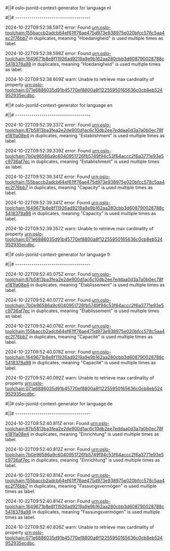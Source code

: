 #||# oslo-jsonld-context-generator for language nl  

#||# -------------------------------------  

2024-10-22T09:52:38.597Z error: Found [urn:oslo-toolchain:155baccb2adcb64ef61ff76ae475d973e938975e020bfcc578c5aa4ec2f76bb7](all-Feitelijke-Verenigingen-ap.jsonld#L4427) in duplicates, meaning "Hoedanigheid" is used multiple times as label.

2024-10-22T09:52:38.598Z error: Found [urn:oslo-toolchain:1649671b8e8f11926ad9219a9e9b162aa280cbb3d608790028788c5418378a98](all-Feitelijke-Verenigingen-ap.jsonld#L889) in duplicates, meaning "Hoedanigheid" is used multiple times as label.

2024-10-22T09:52:38.609Z warn: Unable to retrieve max cardinality of property [urn:oslo-toolchain:071e6886035d91b45770ef8800a8f12255950165636c0cb8eb524952935ecdbc](all-Feitelijke-Verenigingen-ap.jsonld#L3949).

#||# oslo-jsonld-context-generator for language en  

#||# -------------------------------------  

2024-10-22T09:52:39.337Z error: Found [urn:oslo-toolchain:87b5813ba3fea2e2de900d1ac6c10db2ee7eddaa0d3a7a0b0ec78fe181fa08e4](all-Feitelijke-Verenigingen-ap.jsonld#L528) in duplicates, meaning "Establishment" is used multiple times as label.

2024-10-22T09:52:39.339Z error: Found [urn:oslo-toolchain:7b0e96586a9c6040951726fb5749f94c53f64accc2f6a3771e93e5c9736af7ec](all-Feitelijke-Verenigingen-ap.jsonld#L817) in duplicates, meaning "Establishment" is used multiple times as label.

2024-10-22T09:52:39.341Z error: Found [urn:oslo-toolchain:155baccb2adcb64ef61ff76ae475d973e938975e020bfcc578c5aa4ec2f76bb7](all-Feitelijke-Verenigingen-ap.jsonld#L4427) in duplicates, meaning "Capacity" is used multiple times as label.

2024-10-22T09:52:39.341Z error: Found [urn:oslo-toolchain:1649671b8e8f11926ad9219a9e9b162aa280cbb3d608790028788c5418378a98](all-Feitelijke-Verenigingen-ap.jsonld#L889) in duplicates, meaning "Capacity" is used multiple times as label.

2024-10-22T09:52:39.357Z warn: Unable to retrieve max cardinality of property [urn:oslo-toolchain:071e6886035d91b45770ef8800a8f12255950165636c0cb8eb524952935ecdbc](all-Feitelijke-Verenigingen-ap.jsonld#L3949).

#||# oslo-jsonld-context-generator for language fr  

#||# -------------------------------------  

2024-10-22T09:52:40.075Z error: Found [urn:oslo-toolchain:87b5813ba3fea2e2de900d1ac6c10db2ee7eddaa0d3a7a0b0ec78fe181fa08e4](all-Feitelijke-Verenigingen-ap.jsonld#L528) in duplicates, meaning "Établissement" is used multiple times as label.

2024-10-22T09:52:40.077Z error: Found [urn:oslo-toolchain:7b0e96586a9c6040951726fb5749f94c53f64accc2f6a3771e93e5c9736af7ec](all-Feitelijke-Verenigingen-ap.jsonld#L817) in duplicates, meaning "Établissement" is used multiple times as label.

2024-10-22T09:52:40.078Z error: Found [urn:oslo-toolchain:155baccb2adcb64ef61ff76ae475d973e938975e020bfcc578c5aa4ec2f76bb7](all-Feitelijke-Verenigingen-ap.jsonld#L4427) in duplicates, meaning "Capacité" is used multiple times as label.

2024-10-22T09:52:40.078Z error: Found [urn:oslo-toolchain:1649671b8e8f11926ad9219a9e9b162aa280cbb3d608790028788c5418378a98](all-Feitelijke-Verenigingen-ap.jsonld#L889) in duplicates, meaning "Capacité" is used multiple times as label.

2024-10-22T09:52:40.092Z warn: Unable to retrieve max cardinality of property [urn:oslo-toolchain:071e6886035d91b45770ef8800a8f12255950165636c0cb8eb524952935ecdbc](all-Feitelijke-Verenigingen-ap.jsonld#L3949).

#||# oslo-jsonld-context-generator for language de  

#||# -------------------------------------  

2024-10-22T09:52:40.811Z error: Found [urn:oslo-toolchain:87b5813ba3fea2e2de900d1ac6c10db2ee7eddaa0d3a7a0b0ec78fe181fa08e4](all-Feitelijke-Verenigingen-ap.jsonld#L528) in duplicates, meaning "Einrichtung" is used multiple times as label.

2024-10-22T09:52:40.812Z error: Found [urn:oslo-toolchain:7b0e96586a9c6040951726fb5749f94c53f64accc2f6a3771e93e5c9736af7ec](all-Feitelijke-Verenigingen-ap.jsonld#L817) in duplicates, meaning "Einrichtung" is used multiple times as label.

2024-10-22T09:52:40.814Z error: Found [urn:oslo-toolchain:155baccb2adcb64ef61ff76ae475d973e938975e020bfcc578c5aa4ec2f76bb7](all-Feitelijke-Verenigingen-ap.jsonld#L4427) in duplicates, meaning "Fassungsvermögen" is used multiple times as label.

2024-10-22T09:52:40.814Z error: Found [urn:oslo-toolchain:1649671b8e8f11926ad9219a9e9b162aa280cbb3d608790028788c5418378a98](all-Feitelijke-Verenigingen-ap.jsonld#L889) in duplicates, meaning "Fassungsvermögen" is used multiple times as label.

2024-10-22T09:52:40.826Z warn: Unable to retrieve max cardinality of property [urn:oslo-toolchain:071e6886035d91b45770ef8800a8f12255950165636c0cb8eb524952935ecdbc](all-Feitelijke-Verenigingen-ap.jsonld#L3949).

